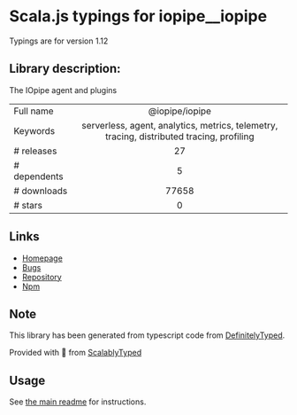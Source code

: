 
# Scala.js typings for iopipe__iopipe

Typings are for version 1.12

## Library description:
The IOpipe agent and plugins

|                    |                 |
| ------------------ | :-------------: |
| Full name          | @iopipe/iopipe |
| Keywords           | serverless, agent, analytics, metrics, telemetry, tracing, distributed tracing, profiling |
| # releases         | 27 |
| # dependents       | 5 |
| # downloads        | 77658 |
| # stars            | 0 |

## Links
- [Homepage](https://github.com/iopipe/the-meta-package#readme)
- [Bugs](https://github.com/iopipe/iopipe-js/issues)
- [Repository](https://github.com/iopipe/iopipe-js)
- [Npm](https://www.npmjs.com/package/%40iopipe%2Fiopipe)
    


## Note
This library has been generated from typescript code from [DefinitelyTyped](https://definitelytyped.org).

Provided with :purple_heart: from [ScalablyTyped](https://github.com/oyvindberg/ScalablyTyped)

## Usage
See [the main readme](../../readme.md) for instructions.


